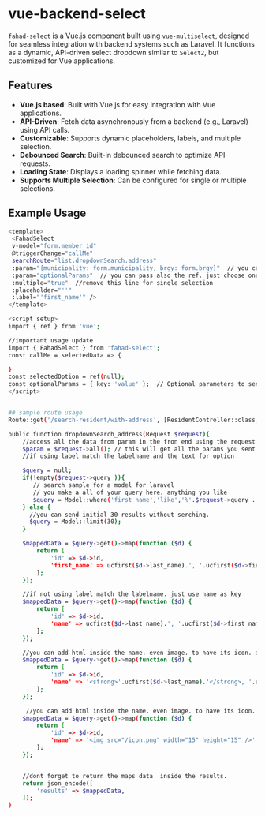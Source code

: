# vue-backend-select

`fahad-select` is a Vue.js component built using `vue-multiselect`, designed for seamless integration with backend systems such as Laravel. It functions as a dynamic, API-driven select dropdown similar to `Select2`, but customized for Vue applications.

## Features

-   **Vue.js based**: Built with Vue.js for easy integration with Vue applications.
-   **API-Driven**: Fetch data asynchronously from a backend (e.g., Laravel) using API calls.
-   **Customizable**: Supports dynamic placeholders, labels, and multiple selection.
-   **Debounced Search**: Built-in debounced search to optimize API requests.
-   **Loading State**: Displays a loading spinner while fetching data.
-   **Supports Multiple Selection**: Can be configured for single or multiple selections.

## Example Usage

```bash
<template>
 <FahadSelect
 v-model="form.member_id"
 @triggerChange="callMe"
 searchRoute="list.dropdownSearch.address"
 :param="{municipality: form.municipality, brgy: form.brgy}"  // you can pass directly the param
 :param="optionalParams"  // you can pass also the ref. just choose one of the param you prefered
 :multiple="true"  //remove this line for single selection
 :placeholder="''"
 :label="'first_name'" />
</template>

<script setup>
import { ref } from 'vue';

//important usage update
import { FahadSelect } from 'fahad-select';
const callMe = selectedData => {

}
const selectedOption = ref(null);
const optionalParams = { key: 'value' };  // Optional parameters to send along with the API request
</script>


## sample route usage
Route::get('/search-resident/with-address', [ResidentController::class, 'dropdownSearch_address'])->name('list.dropdownSearch.address');

public function dropdownSearch_address(Request $request){
    //access all the data from param in the fron end using the request.
    $param = $request->all(); // this will get all the params you sent fron the front end
    //if using label match the labelname and the text for option

    $query = null;
    if(!empty($request->query_)){
       // search sample for a model for laravel
       // you make a all of your query here. anything you like
       $query = Model::where('first_name','like','%'.$request->query_.'%')->limit(30);
    } else {
      //you can send initial 30 results without serching.
      $query = Model::limit(30);
    }

    $mappedData = $query->get()->map(function ($d) {
        return [
            'id' => $d->id,
            'first_name' => ucfirst($d->last_name).', '.ucfirst($d->first_name),
        ];
    });

    //if not using label match the labelname. just use name as key
    $mappedData = $query->get()->map(function ($d) {
        return [
            'id' => $d->id,
            'name' => ucfirst($d->last_name).', '.ucfirst($d->first_name),
        ];
    });

    //you can add html inside the name. even image. to have its icon. and it will work.
    $mappedData = $query->get()->map(function ($d) {
        return [
            'id' => $d->id,
            'name' => '<strong>'.ucfirst($d->last_name).'</strong>, '.ucfirst($d->first_name),
        ];
    });

     //you can add html inside the name. even image. to have its icon. and it will work.
    $mappedData = $query->get()->map(function ($d) {
        return [
            'id' => $d->id,
            'name' => '<img src="/icon.png" width="15" height="15" />'.ucfirst($d->last_name).', '.ucfirst($d->first_name),
        ];
    });


    //dont forget to return the maps data  inside the results.
    return json_encode([
        'results' => $mappedData,
    ]);
}
```

